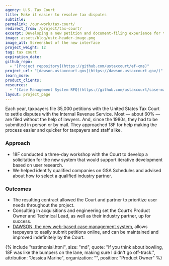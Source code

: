 ```yaml
---
agency: U.S. Tax Court
title: Make it easier to resolve tax disputes
subtitle:
permalink: /our-work/tax-court/
redirect_from: /project/tax-court/
excerpt: Developing a new petition and document-filing experience for taxpayers without lawyers, and a better case management workflow for Tax Court employees.
image: assets/blog/ustc-header-image.png
image_alt: Screenshot of the new interface
project_weight: 12
tag: tax court
expiration_date:
github_repo:
  - "[Project repository](https://github.com/ustaxcourt/ef-cms)"
project_url: "[dawson.ustaxcourt.gov](https://dawson.ustaxcourt.gov/)"
learn_more:
product_clients:
resources:
  - "[Case Management System RFQ](https://github.com/ustaxcourt/case-management-rfq)"
layout: project_page
---
```


Each year, taxpayers file 35,000 petitions with the United States Tax Court to settle disputes with the Internal Revenue Service. Most — about 60% — are filed without the help of lawyers. And, since the 1980s, they had to be submitted in person or by mail. They approached 18F for help making the process easier and quicker for taxpayers and staff alike.

### Approach

* 18F conducted a three-day workshop with the Court to develop a solicitation for the new system that would support iterative development based on user research. 
* We helped identify qualified companies on GSA Schedules and advised about how to select a qualified industry partner. 

### Outcomes
* The resulting contract allowed the Court and partner to prioritize user needs throughout the project.
* Consulting in acquisitions and engineering set the Court’s Product Owner and Technical Lead, as well as their industry partner, up for success.
* [DAWSON, the new web-based case management system](https://dawson.ustaxcourt.gov/), allows taxpayers to easily submit petitions online, and can be maintained and improved indefinitely by the Court. 

{% include "testimonial.html",
     size: "md",
     quote: "If you think about bowling, 18F was like the bumpers on the lane, making sure I didn't go off-track.",
     attribution: "Jessica Marine",
     organization: "",
     position: "Product Owner"
%}
